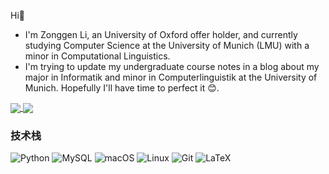 Hi🖖
- I'm Zonggen Li, an University of Oxford offer holder, and currently studying Computer Science at the University of Munich (LMU) with a minor in Computational Linguistics.
- I'm trying to update my undergraduate course notes in a blog about my major in Informatik and minor in Computerlinguistik at the University of Munich. Hopefully I'll have time to perfect it 😊.

<a href="https://github.com/anuraghazra/github-readme-stats">
  <img align="center" src="https://github-readme-stats.vercel.app/api?username=KidlanLi&count_private=true&show_icons=true&theme=dark" />
</a>
<a href="https://github.com/anuraghazra/convoychat">
  <img align="center" src="https://github-readme-stats.vercel.app/api/top-langs/?username=KidlanLi&langs_count=8&theme=dark&count_private=true&layout=compact&hide=javascript,html,css,CoffeeScript&card_width=280" />
</a>



<!-- <div align="center">                                                                               -->
<!--     <img  src="https://github-readme-streak-stats.herokuapp.com/?user=PegasusWang&theme=dark" />   -->
<!-- </div>                                                                                             -->

<!-- **Skills:**                                                                                        -->

<!-- <code><img height="32" src="https://cdn.jsdelivr.net/npm/simple-icons@v5/icons/python.svg"></code> -->
<!-- <code><img height="32" src="https://cdn.jsdelivr.net/npm/simple-icons@v5/icons/latex.svg"></code>     -->
<!-- <code><img height="32" src="https://cdn.jsdelivr.net/npm/simple-icons@v5/icons/mysql.svg"></code>  -->
<!-- <code><img height="32" src="https://cdn.jsdelivr.net/npm/simple-icons@v5/icons/java.svg"></code>  -->
<!-- <code><img height="32" src="https://cdn.jsdelivr.net/npm/simple-icons@v5/icons/git.svg"></code>    -->
<!-- <code><img height="32" src="https://cdn.jsdelivr.net/npm/simple-icons@v5/icons/linux.svg"></code>  -->
<!-- <code><img height="32" src="https://cdn.jsdelivr.net/npm/simple-icons@v5/icons/c.svg"></code>    -->
<!-- <code><img height="32" src="https://cdn.jsdelivr.net/npm/simple-icons@v5/icons/macos.svg"></code>  -->
<!-- <code><img height="32" src="https://cdn.jsdelivr.net/npm/simple-icons@v5/icons/.svg"></code> -->

<!-- 
<div align="center">
    <img src="https://activity-graph.herokuapp.com/graph?username=KidlanLi&theme=dracula" />
</div> -->

### 技术栈

![Python](https://img.shields.io/badge/-Python-192133?style=flat-square&logo=python&logoColor=white)
![MySQL](https://img.shields.io/badge/-MySQL-192133?style=flat-square&logo=mysql&logoColor=white)
![macOS](https://img.shields.io/badge/-MacOS-192133?style=flat-square&logo=macos&logoColor=white)
![Linux](https://img.shields.io/badge/-Linux-192133?style=flat-square&logo=Linux&logoColor=white)
![Git](https://img.shields.io/badge/-Git-192133?style=flat-square&logo=git&logoColor=white)
![LaTeX](https://img.shields.io/badge/-LaTeX-192133?style=flat-square&logo=latex&logoColor=white)

